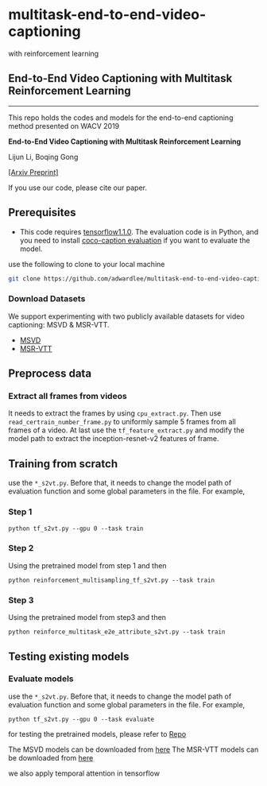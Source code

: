 # multitask-end-to-end-video-captioning
with reinforcement learning

## End-to-End Video Captioning with Multitask Reinforcement Learning

*****

This repo holds the codes and models for the end-to-end captioning method presented on WACV 2019

**End-to-End Video Captioning with Multitask Reinforcement Learning**

Lijun Li, Boqing Gong

[[Arxiv Preprint]](http://arxiv.org/abs/1803.07950)

If you use our code, please cite our paper.

## Prerequisites
* This code requires [tensorflow1.1.0](https://storage.googleapis.com/tensorflow/linux/gpu/tensorflow_gpu-1.1.0-cp27-none-linux_x86_64.whl). The evaluation code is in Python, and you need to install [coco-caption evaluation](https://github.com/tylin/coco-caption) if you want to evaluate the model.

use the following to clone to your local machine
``` bash
git clone https://github.com/adwardlee/multitask-end-to-end-video-captioning.git
```
### Download Datasets

We support experimenting with two publicly available datasets for 
video captioning: MSVD & MSR-VTT.

* [MSVD](https://www.microsoft.com/en-us/download/confirmation.aspx?id=52422)
* [MSR-VTT](http://ms-multimedia-challenge.com/2016/dataset)

## Preprocess data
###  Extract all frames from videos
It needs to extract the frames by using `cpu_extract.py`. Then use `read_certrain_number_frame.py` to uniformly sample 5 frames from all frames of a video. At last use the `tf_feature_extract.py` and modify the model path to extract the inception-resnet-v2 features of frame.

## Training from scratch
use the `*_s2vt.py`. Before that, it needs to change the model path of evaluation function and some global parameters in the file. For example,
### Step 1 ###
```
python tf_s2vt.py --gpu 0 --task train
```
### Step 2 ###
Using the pretrained model from step 1 and then 
```
python reinforcement_multisampling_tf_s2vt.py --task train
```
### Step 3 ###
Using the pretrained model from step3 and then
```
python reinforce_multitask_e2e_attribute_s2vt.py --task train
```

## Testing existing models
### Evaluate models
use the `*_s2vt.py`. Before that, it needs to change the model path of evaluation function and some global parameters in the file. For example,
```
python tf_s2vt.py --gpu 0 --task evaluate
```

for testing the pretrained models, please refer to [Repo](https://github.com/adwardlee/video_to_text)

The MSVD models can be downloaded from [here](https://drive.google.com/open?id=199se09ycy1nMF7tCs9R1J-lIA1sHKcHi)
The MSR-VTT models can be downloaded from [here](https://drive.google.com/open?id=16relLI2XWjgoM2kPXN55u2IT23CrEyLz)



we also apply temporal attention in tensorflow
